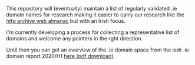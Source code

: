 This repository will (eventually) maintain a list of regularly validated .ie domain names for research making it easier to carry our research like the [http archive web almanac](https://almanac.httparchive.org/en/2020/) but with an Irish focus.

I'm currently developing a process for collecting a representative list of domains and welcome any pointers in the rght direction.

Until then you can get an overview of the .ie domain space from the iedr .ie domain report 2020/H1 [here (pdf download)](https://www.weare.ie/wp-content/uploads/2020/07/IE-Domain-Registry-DP-Report-JanJun-2020.pdf)
